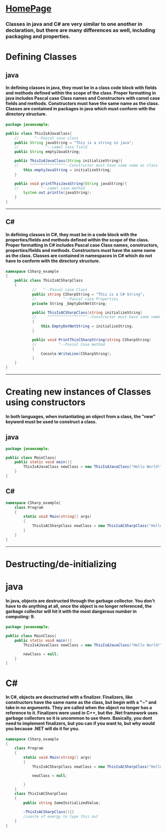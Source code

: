 # [HomePage](README.md)

### Classes in java and C# are very similar to one another in declaration, but there are many differences as well, including packaging and properties.

# Defining Classes

## java
#### In defining classes in java, they must be in a class code block with fields and methods defined within the scope of the class. Proper formatting in java includes Pascal case Class names and Constructors with camel case fields and methods. Constructors must have the same name as the class. Classes are contained in packages in java which must conform with the directory structure.
```Java
package javaexample;

public class ThisIsAJavaClass{
    //       ^--Pascal case class
    public String javaString = "This is a string in java";
    //            ^--camel case field
    public String emptyJavaString;

    public ThisIsAJavaClass(String initializeString){
    //     ^^^^^^^^^^^^^^^^--Constructor must have same name as class
        this.emptyJavaString = initializeString;
    }

    public void printThisJavaString(String javaString){
    //          ^--camel case method
        System.out.println(javaString);
    }
}
```
---
## C#
#### In defining classes in C#, they must be in a code block with the properties/fields and methods defined within the scope of the class. Proper formatting in C# includes Pascal case Class names, constructors, properties/fields and methods. Constructors must have the same name as the class. Classes are contained in namespaces in C# which do not have to conform with the directory structure.
```CS
namespace CSharp_example
{
    public class ThisIsACSharpClass
    {
            //   ^--Pascal case Class
            public string CSharpString = "This is a C# String";
            //            ^--Pascal case Properties
            private String _EmptyDotNetString;

            public ThisIsACSharpClass(string initializeString)
            //     ^^^^^^^^^^^^^^^^^^--Constructor must have same name as Class
            {
                this.EmptyDotNetString = initializeString;
            }

            public void PrintThisCSharpString(string CSharpString)
            //          ^--Pascal Case method
            {
                Console.WriteLine(CSharpString);
            }
    }
}
```
---
# Creating new instances of Classes using constructors
#### In both languages, when instantiating an object from a class, the "new" keyword must be used to construct a class.

## java
```Java
package javaexample;

public class MainClass{
    public static void main(){
        ThisIsAJavaClass newClass = new ThisIsAJavaClass("Hello World!");
    }
}
```

## C#
```CS
namespace CSharp_example{
    class Program
    {
        static void Main(string[] args)
        {
            ThisIsACSharpClass newClass = new ThisIsACSharpClass("Hello world!");
        }
    }
}
```
---
# Destructing/de-initializing

# java
#### In java, objects are destructed through the garbage collector. You don't have to do anything at all, once the object is no longer referenced, the garbage collector will hit it with the most dangerous number in computing: 9.

```java
package javaexample;

public class MainClass{
    public static void main(){
        ThisIsAJavaClass newClass = new ThisIsAJavaClass("Hello World!");

        newClass = null;
    }
}
```

# C#
#### In C#, objects are desctructed with a finalizer. Finalizers, like constructors have the same name as the class, but begin with a "~" and take in no arguments. They are called when the object no longer has a reference to it. Finalizers were used in C++, but the .Net framework uses garbage collectors so it is uncommon to use them. Basically, you dont need to implement finalizers, but you can if you want to, but why would you because .NET will do it for you.
```CS
namespace CSharp_example
{
    class Program
    {
        static void Main(string[] args)
        {
            ThisIsACSharpClass newClass = new ThisIsACSharpClass("Hello world!");

            newClass = null;

        }
    }
    class ThisIsACSharpClass
    {
        public string SomeInitializedValue;

        ~ThisIsACSharpClass(){}
        //waste of energy to type this out
    }
}
```
